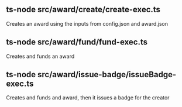 ## ts-node src/award/create/create-exec.ts   
Creates an award using the inputs from config.json and award.json

## ts-node src/award/fund/fund-exec.ts
Creates and funds an award

## ts-node src/award/issue-badge/issueBadge-exec.ts
Creates and funds and award, then it issues a badge for the creator